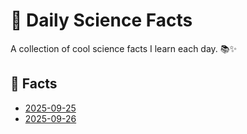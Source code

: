 # 🌱 Daily Science Facts

A collection of cool science facts I learn each day. 📚✨

## 📅 Facts

- [2025-09-25](facts/2025-09-25.md)
- [2025-09-26](facts/2025-09-26.md)
